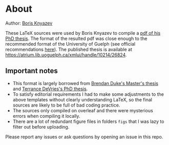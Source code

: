 # About

Author: [Boris Knyazev](http://bknyaz.github.io/)

These LaTeX sources were used by Boris Knyazev to compile a [pdf of his PhD thesis](Knyazev_Boris_202203_PhD.pdf). The format of the resulted pdf was close enough to the recommended format of the University of Guelph (see official recommendations [here](https://graduatestudies.uoguelph.ca/current-students/preparation-your-thesis)). The published thesis is available at https://atrium.lib.uoguelph.ca/xmlui/handle/10214/26824.

## Important notes

- This format is largely borrowed from [Brendan Duke's Master's thesis](https://github.com/dukebw/master-thesis-fusion) and [Terrance DeVries's PhD thesis](https://atrium.lib.uoguelph.ca/xmlui/handle/10214/26570).
- To satisfy editorial requirements I had to make some adjustments to the above templates without clearly understanding LaTeX, so the final sources are likely to be full of bad coding practice.
- The sources only compiled on overleaf and there were mysterious errors when compiling it locally.
- There are a lot of redundant figure files in folders `figs` that I was lazy to filter out before uploading.

Please report any issues or ask questions by opening an issue in this repo.
